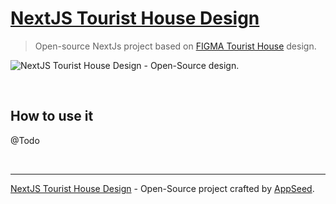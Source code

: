 # [NextJS Tourist House Design](https://github.com/app-generator/design-nextjs-tourist-house-mountain) 

> Open-source NextJs project based on [FIGMA Tourist House](https://bit.ly/figma-tourist-house-mountain) design. 

![NextJS Tourist House Design - Open-Source design.](https://user-images.githubusercontent.com/51070104/226164733-6582b1de-0012-4f64-8fed-5dd7b2476994.jpg)

<br />

## How to use it

@Todo 

<br />

--- 
 [NextJS Tourist House Design](https://github.com/app-generator/design-nextjs-tourist-house-mountain)  - Open-Source project crafted by [AppSeed](https://appseed.us/).
